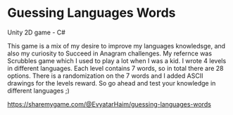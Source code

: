 # Guessing Languages Words
Unity 2D game - C#

This game is a mix of my desire to improve my languages knowledsge, 
and also my curiosity to Succeed in Anagram challenges.
My refernce was Scrubbles game which I used to play a lot when I was a kid.
I wrote 4 levels in different languages.
Each level contains 7 words, so in total there are 28 options.
There is a randomization on the 7 words and I added ASCII drawings for the levels reward.
So go ahead and test your knowledge in different languages ;)


https://sharemygame.com/@EvyatarHaim/guessing-languages-words
